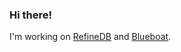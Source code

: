 ### Hi there!

I'm working on [RefineDB](https://github.com/losfair/RefineDB) and [Blueboat](https://github.com/losfair/blueboat).
